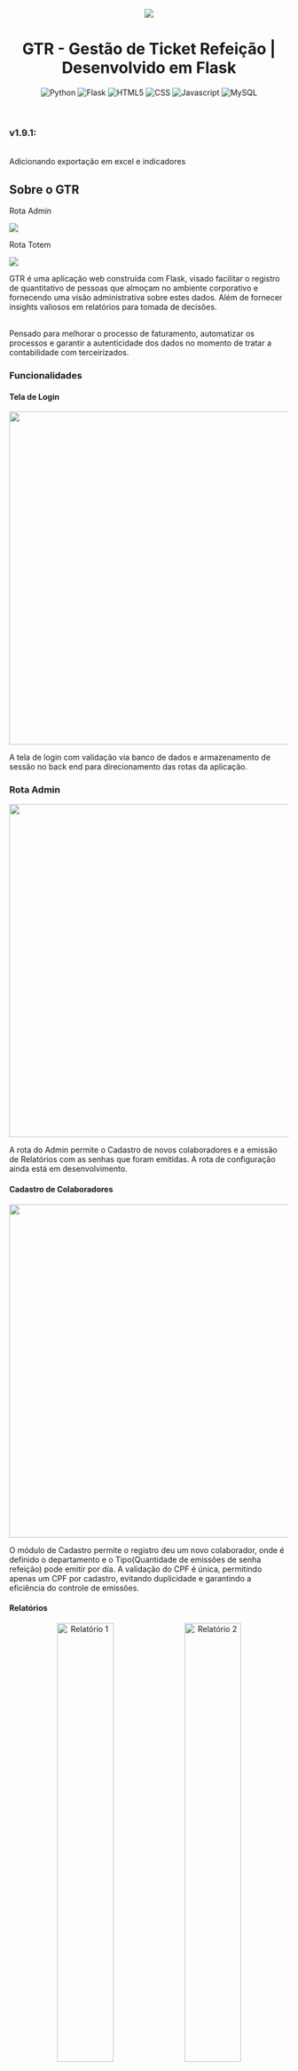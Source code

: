 <p align="center">
  <a>
    <img src="https://github.com/user-attachments/assets/de38cf9a-0904-474d-b001-91e705fe8510">


  </a>
</p>
<h1 align="center">GTR - Gestão de Ticket Refeição | Desenvolvido em Flask</h1>
<p align="center">
  <img alt="Python" src="https://img.shields.io/badge/-Python-3776AB?style=flat-square&logo=python&logoColor=white" />
  <img alt="Flask" src="https://img.shields.io/badge/-Flask-000000?style=flat-square&logo=flask&logoColor=white" />
  <img alt="HTML5" src="https://img.shields.io/badge/-HTML5-E34F26?style=flat-square&logo=html5&logoColor=white" />
  <img alt="CSS" src="https://img.shields.io/badge/CSS-239120?style=flat-square&logo=css3&logoColor=white" />
  <img alt="Javascript" src="https://img.shields.io/badge/Javascript-FF0000?style=flat-square&logo=javascript&logoColor=white" />
  <img alt="MySQL" src="https://img.shields.io/badge/MySQL-BD00FF?style=flat-square&logo=sqlite&logoColor=white" />
</p>
<br>

### v1.9.1:
<br>Adicionando exportação em excel e indicadores

## Sobre o GTR

<p align="center">
  <p>Rota Admin</p>
  <img src="https://github.com/user-attachments/assets/de377f0a-d788-46aa-bfa7-69ccd5589b40"/>
  <p>Rota Totem</p>
	<img src="https://github.com/user-attachments/assets/303e0dcd-f5c7-494a-a120-b6d36c8f9179"/>
</p>
<p align="center">

GTR é uma aplicação web construída com Flask, visado facilitar o registro de quantitativo de pessoas que almoçam no ambiente corporativo e fornecendo uma visão administrativa sobre estes dados. Além de fornecer insights valiosos em relatórios para tomada de decisões.

<br>Pensado para melhorar o processo de faturamento, automatizar os processos e garantir a autenticidade dos dados no momento de tratar a contabilidade com terceirizados.
</p>

### Funcionalidades
#### Tela de Login

<p align="center">
  <img src="https://github.com/user-attachments/assets/007aca78-619b-45ab-90a2-73f3b205dab9" width="600">
</p>

A tela de login com validação via banco de dados e armazenamento de sessão no back end para direcionamento das rotas da aplicação.

### Rota Admin
<p align="center">
  <img src="https://github.com/user-attachments/assets/c79f1ed8-8378-4050-94f7-73859e0e056c" width="600">
</p>

A rota do Admin permite o Cadastro de novos colaboradores e a emissão de Relatórios com as senhas que foram emitidas. A rota de configuração ainda está em desenvolvimento.

#### Cadastro de Colaboradores
<p align="center">
  <img src="https://github.com/user-attachments/assets/c615f618-95f0-43ae-aa42-139f682fd21b" width="600">  
</p>
O módulo de Cadastro permite o registro deu um novo colaborador, onde é definido o departamento e o Tipo(Quantidade de emissões de senha refeição) pode emitir por dia.
A validação do CPF é única, permitindo apenas um CPF por cadastro, evitando duplicidade e garantindo a eficiência do controle de emissões.

#### Relatórios
<p align="center">
  <img src="https://github.com/user-attachments/assets/d96f0185-f2ea-403d-a651-8d8849447973" alt="Relatório 1" width="45%" />
  <img src="https://github.com/user-attachments/assets/d3a33b4c-149b-484f-aaf8-6a8aaf3d6b70" alt="Relatório 2" width="45%" />
</p> 

**Relatório Total de Senhas Emitidas**
- Exibe uma listagem detalhada de todas as senhas geradas no período selecionado.
- Informações incluídas:
  - Número da senha
  - CPF do colaborador/visitante
  - Nome
  - Cargo
  - Departamento
  - Data e hora da emissão
- Indicado para auditoria e conferência individual das emissões.

**Relatório Analítico com Gráficos**
- Apresenta uma visão estatística das senhas emitidas em determinado período, com:
  - Total de colaboradores cadastrados
  - Resumo de senhas por período (diurno/noturno)
  - Quantidade por tipo (visitante/colaborador)
  - Quantidade por departamento
- Inclui gráficos de:
  - Barras: Top 5 departamentos com mais emissões
  - Pizza: Proporção de senhas emitidas vs base de colaboradores cadastrados
- Ideal para análise gerencial e planejamento.


### Rota Emissões de Senha
<p align="center">
  <img src="https://github.com/user-attachments/assets/5c9d3118-30ec-4b4b-b35d-715d03bd3a3e" width="45%" />
  <img src="https://github.com/user-attachments/assets/a31e4ad8-2fb9-41ab-994e-da09ad42e8d0" width="45%" />
</p>
<p align="center">
  <img src="https://github.com/user-attachments/assets/0db3abf7-3c0f-4dd3-ad24-40a938dd400a" width="45%" />
  <img src="https://github.com/user-attachments/assets/beb3e6dc-9ff8-418f-8dd8-782ffb80a364" width="45%" />
</p>
A rota de Emissões de senha é o fluxo operacional usado pelos colaboradores/visitantes para emitir a senha e poder retirar a refeição.
Foi definido duas rotas: Colaborador para os funcionários fixos e visitantes para usuários temporários ou exporádicos.
Como parâmetros de controle, foi definido: validação de CPF, verificação se o CPF existe no banco para o colaborador, verificação de limite de emissão.


## Tecnologias utilizadas

- <strong>Python, Flask</strong>
  
- <strong>HTML5, CSS3 e Javascript</strong>
  
- <strong>MySQL</strong>
  